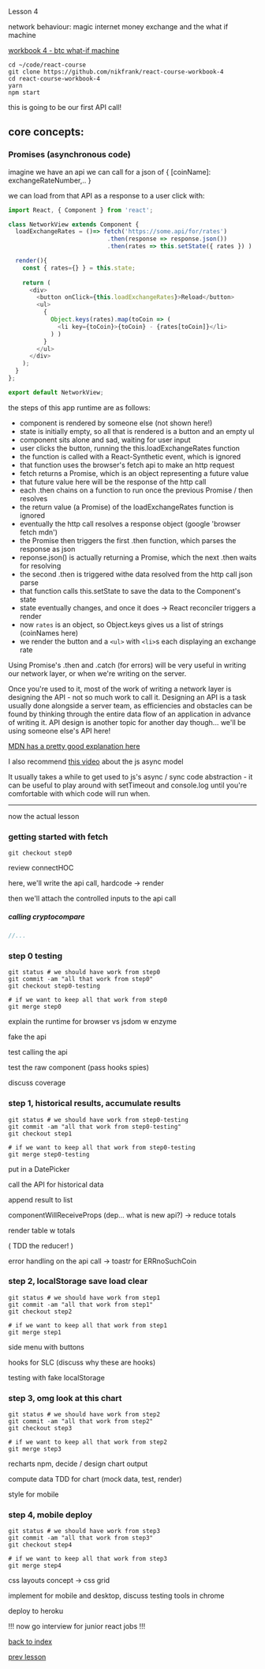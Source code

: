 Lesson 4

network behaviour: magic internet money exchange and the what if machine

[workbook 4 - btc what-if machine](https://github.com/nikfrank/react-course-workbook-4)

```
cd ~/code/react-course
git clone https://github.com/nikfrank/react-course-workbook-4
cd react-course-workbook-4
yarn
npm start
```

this is going to be our first API call!


## core concepts:

### Promises (asynchronous code)

imagine we have an api we can call for a json of { [coinName]: exchangeRateNumber,.. }

we can load from that API as a response to a user click with:

```js
import React, { Component } from 'react';

class NetworkView extends Component {
  loadExchangeRates = ()=> fetch('https://some.api/for/rates')
                            .then(response => response.json())
                            .then(rates => this.setState({ rates }) )

  render(){
    const { rates={} } = this.state;
    
    return (
      <div>
        <button onClick={this.loadExchangeRates}>Reload</button>
        <ul>
          {
            Object.keys(rates).map(toCoin => (
              <li key={toCoin}>{toCoin} - {rates[toCoin]}</li>
            ) )
          }
        </ul>
      </div>
    );
  }
};

export default NetworkView;
```

the steps of this app runtime are as follows:

- component is rendered by someone else (not shown here!)
- state is initially empty, so all that is rendered is a button and an empty ul
- component sits alone and sad, waiting for user input
- user clicks the button, running the this.loadExchangeRates function
- the function is called with a React-Synthetic event, which is ignored
- that function uses the browser's fetch api to make an http request
- fetch returns a Promise, which is an object representing a future value
- that future value here will be the response of the http call
- each .then chains on a function to run once the previous Promise / then resolves
- the return value (a Promise) of the loadExchangeRates function is ignored
- eventually the http call resolves a response object (google 'browser fetch mdn')
- the Promise then triggers the first .then function, which parses the response as json
- reponse.json() is actually returning a Promise, which the next .then waits for resolving
- the second .then is triggered withe data resolved from the http call json parse
- that function calls this.setState to save the data to the Component's state
- state eventually changes, and once it does -> React reconciler triggers a render
- now ```rates``` is an object, so Object.keys gives us a list of strings (coinNames here)
- we render the button and a ```<ul>``` with ```<li>```s each displaying an exchange rate 

Using Promise's .then and .catch (for errors) will be very useful in writing our network layer, or when we're writing on the server.

Once you're used to it, most of the work of writing a network layer is designing the API - not so much work to call it. Designing an API is a task usually done alongside a server team, as efficiencies and obstacles can be found by thinking through the entire data flow of an application in advance of writing it. API design is another topic for another day though... we'll be using someone else's API here!

[MDN has a pretty good explanation here](https://developer.mozilla.org/en-US/docs/Web/JavaScript/Guide/Using_promises)

I also recommend [this video](https://www.youtube.com/watch?v=8aGhZQkoFbQ) about the js async model


It usually takes a while to get used to js's async / sync code abstraction - it can be useful to play around with setTimeout and console.log until you're comfortable with which code will run when.

---


now the actual lesson


### getting started with fetch

```git checkout step0```

review connectHOC

here, we'll write the api call, hardcode -> render

then we'll attach the controlled inputs to the api call



##### calling cryptocompare

```js
//...


```




### step 0 testing

```
git status # we should have work from step0
git commit -am "all that work from step0"
git checkout step0-testing

# if we want to keep all that work from step0
git merge step0
```

explain the runtime for browser vs jsdom w enzyme

fake the api

test calling the api

test the raw component (pass hooks spies)

discuss coverage




### step 1, historical results, accumulate results

```
git status # we should have work from step0-testing
git commit -am "all that work from step0-testing"
git checkout step1

# if we want to keep all that work from step0-testing
git merge step0-testing
```

put in a DatePicker

call the API for historical data

append result to list

componentWillReceiveProps (dep... what is new api?) -> reduce totals

render table w totals

( TDD the reducer! )

error handling on the api call -> toastr for ERRnoSuchCoin



### step 2, localStorage save load clear

```
git status # we should have work from step1
git commit -am "all that work from step1"
git checkout step2

# if we want to keep all that work from step1
git merge step1
```

side menu with buttons

hooks for SLC (discuss why these are hooks)

testing with fake localStorage



### step 3, omg look at this chart

```
git status # we should have work from step2
git commit -am "all that work from step2"
git checkout step3

# if we want to keep all that work from step2
git merge step3
```

recharts npm, decide / design chart output

compute data TDD for chart (mock data, test, render)

style for mobile



### step 4, mobile deploy

```
git status # we should have work from step3
git commit -am "all that work from step3"
git checkout step4

# if we want to keep all that work from step3
git merge step4
```

css layouts concept -> css grid

implement for mobile and desktop, discuss testing tools in chrome

deploy to heroku


!!! now go interview for junior react jobs !!!



[back to index](https://github.com/nikfrank/react-course)

[prev lesson](./3.md)
